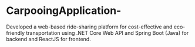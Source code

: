 # CarpooingApplication-
 Developed a web-based ride-sharing platform for cost-effective and eco-friendly transportation using .NET Core Web API and Spring Boot (Java) for backend and ReactJS for frontend.  
